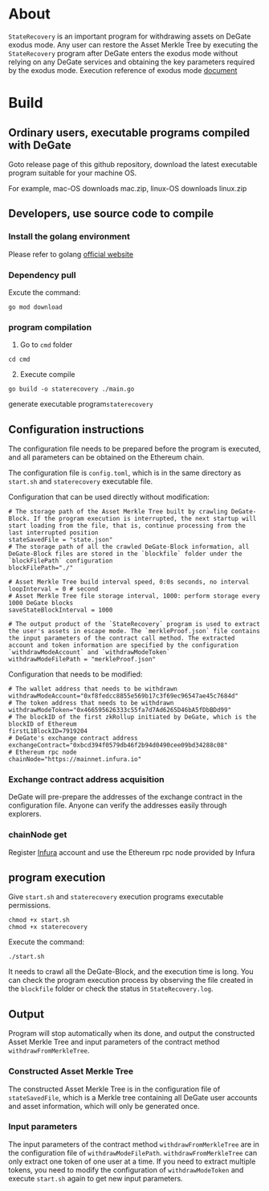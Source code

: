 # About
`StateRecovery` is an important program for withdrawing assets on DeGate exodus mode. Any user can restore the Asset Merkle Tree by executing the `StateRecovery` program after DeGate enters the exodus mode without relying on any DeGate services and obtaining the key parameters required by the exodus mode. Execution reference of exodus mode [document](https://docs.degate.com/testnet/how-to-withdraw-assets-in-exodus-mode)
# Build
## Ordinary users, executable programs compiled with DeGate
Goto release page of this github repository, download the latest executable program suitable for your machine OS.

For example, mac-OS downloads mac.zip, linux-OS downloads linux.zip
## Developers, use source code to compile
### Install the golang environment
Please refer to golang [official website]('https://go.dev/')
### Dependency pull
Excute the command:
```
go mod download
```
### program compilation
1. Go to `cmd` folder
```
cd cmd
```
2. Execute compile
```
go build -o staterecovery ./main.go
```
generate executable program`staterecovery`
## Configuration instructions
The configuration file needs to be prepared before the program is executed, and all  parameters can be obtained on the Ethereum chain.

The configuration file is `config.toml`, which is in the same directory as `start.sh` and `staterecovery` executable file.

Configuration that can be used directly without modification:
```
# The storage path of the Asset Merkle Tree built by crawling DeGate-Block. If the program execution is interrupted, the next startup will start loading from the file, that is, continue processing from the last interrupted position
stateSavedFile = "state.json"
# The storage path of all the crawled DeGate-Block information, all DeGate-Block files are stored in the `blockfile` folder under the `blockFilePath` configuration
blockFilePath="./"

# Asset Merkle Tree build interval speed, 0:0s seconds, no interval
loopInterval = 0 # second
# Asset Merkle Tree file storage interval, 1000: perform storage every 1000 DeGate blocks
saveStateBlockInterval = 1000

# The output product of the `StateRecovery` program is used to extract the user's assets in escape mode. The `merkleProof.json` file contains the input parameters of the contract call method. The extracted account and token information are specified by the configuration `withdrawModeAccount` and `withdrawModeToken`
withdrawModeFilePath = "merkleProof.json"
```

Configuration that needs to be modified:
```
# The wallet address that needs to be withdrawn
withdrawModeAccount="0xf8fedcc8855e569b17c3f69ec96547ae45c7684d"
# The token address that needs to be withdrawn
withdrawModeToken="0x466595626333c55fa7d7Ad6265D46bA5fDbBDd99"
# The blockID of the first zkRollup initiated by DeGate, which is the blockID of Ethereum
firstL1BlockID=7919204
# DeGate's exchange contract address
exchangeContract="0xbcd394f0579db46f2b94d0490cee09bd34288c08"
# Ethereum rpc node
chainNode="https://mainnet.infura.io"
```
### Exchange contract address acquisition
DeGate will pre-prepare the addresses of the exchange contract in the configuration file. Anyone can verify the addresses easily through explorers.
### chainNode get
Register [Infura](https://www.infura.io/) account and use the Ethereum rpc node provided by Infura
## program execution
Give `start.sh` and `staterecovery` execution programs executable permissions.
```
chmod +x start.sh
chmod +x staterecovery
```
Execute the command:
```
./start.sh
```
It needs to crawl all the DeGate-Block, and the execution time is long. You can check the program execution process by observing the file created in the `blockfile` folder or check the status in `StateRecovery.log`.
## Output
Program will stop automatically when its done, and output the constructed Asset Merkle Tree and input parameters of the contract method `withdrawFromMerkleTree`.
### Constructed Asset Merkle Tree
The constructed Asset Merkle Tree is in the configuration file of `stateSavedFile`, which is a Merkle tree containing all DeGate user accounts and asset information, which will only be generated once.
### Input parameters
The input parameters of the contract method `withdrawFromMerkleTree` are in the configuration file of `withdrawModeFilePath`.
`withdrawFromMerkleTree` can only extract one token of one user at a time. If you need to extract multiple tokens, you need to modify the configuration of `withdrawModeToken` and execute `start.sh` again to get new input parameters.
